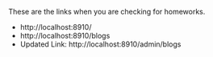 These are the links when you are checking for homeworks.
  - http://localhost:8910/
  - http://localhost:8910/blogs
  - Updated Link: http://localhost:8910/admin/blogs
